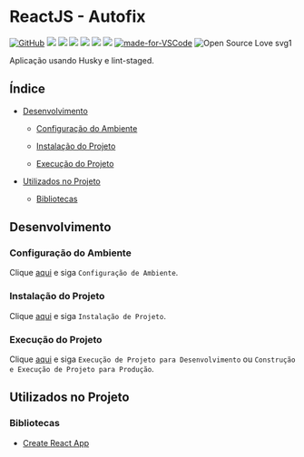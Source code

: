 # ReactJS - Autofix

[![GitHub](https://img.shields.io/github/license/mashape/apistatus.svg)](https://github.com/osvaldokalvaitir/reactjs-autofix/blob/master/LICENSE)
![](https://img.shields.io/github/package-json/v/osvaldokalvaitir/reactjs-autofix.svg)
![](https://img.shields.io/github/last-commit/osvaldokalvaitir/reactjs-autofix.svg?color=red)
![](https://img.shields.io/github/languages/top/osvaldokalvaitir/reactjs-autofix.svg?color=yellow)
![](https://img.shields.io/github/languages/count/osvaldokalvaitir/reactjs-autofix.svg?color=lightgrey)
![](https://img.shields.io/github/languages/code-size/osvaldokalvaitir/reactjs-autofix.svg)
![](https://img.shields.io/github/repo-size/osvaldokalvaitir/reactjs-autofix.svg?color=blueviolet)
[![made-for-VSCode](https://img.shields.io/badge/Made%20for-VSCode-1f425f.svg)](https://code.visualstudio.com/)
![Open Source Love svg1](https://badges.frapsoft.com/os/v1/open-source.svg?v=103)

Aplicação usando Husky e lint-staged.

## Índice

- [Desenvolvimento](#desenvolvimento)

  - [Configuração do Ambiente](#configuração-do-ambiente)

  - [Instalação do Projeto](#instalação-do-projeto)

  - [Execução do Projeto](#execução-do-projeto)

- [Utilizados no Projeto](#utilizados-no-projeto)

  - [Bibliotecas](#bibliotecas)

## Desenvolvimento

### Configuração do Ambiente

Clique [aqui](https://github.com/osvaldokalvaitir/projects-settings/blob/master/README.md) e siga `Configuração de Ambiente`.

### Instalação do Projeto

Clique [aqui](https://github.com/osvaldokalvaitir/projects-settings/blob/master/nodejs/nodejs.md) e siga `Instalação de Projeto`.

### Execução do Projeto

Clique [aqui](https://github.com/osvaldokalvaitir/projects-settings/blob/master/nodejs/libs/create-react-app.md) e siga `Execução de Projeto para Desenvolvimento` ou `Construção e Execução de Projeto para Produção`.

## Utilizados no Projeto

### Bibliotecas

- [Create React App](https://github.com/osvaldokalvaitir/projects-settings/blob/master/nodejs/libs/create-react-app.md)
